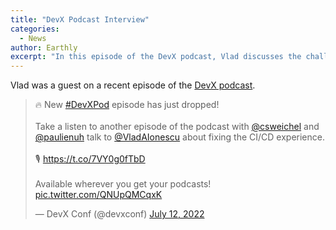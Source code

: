 ```yaml
---
title: "DevX Podcast Interview"
categories:
  - News
author: Earthly
excerpt: "In this episode of the DevX podcast, Vlad discusses the challenges of the CI/CD experience and shares insights on how to fix them. If you're interested in improving your development workflow, this conversation is a must-listen!"
---
```


Vlad was a guest on a recent episode of the [DevX podcast](https://www.buzzsprout.com/1895030/10907567).

<blockquote class="twitter-tweet"><p lang="en" dir="ltr">🔥 New <a href="https://twitter.com/hashtag/DevXPod?src=hash&amp;ref_src=twsrc%5Etfw">#DevXPod</a> episode has just dropped!<br><br>Take a listen to another episode of the podcast with <a href="https://twitter.com/csweichel?ref_src=twsrc%5Etfw">@csweichel</a> and <a href="https://twitter.com/paulienuh?ref_src=twsrc%5Etfw">@paulienuh</a> talk to <a href="https://twitter.com/VladAIonescu?ref_src=twsrc%5Etfw">@VladAIonescu</a> about fixing the CI/CD experience.<br><br>🎙 <a href="https://t.co/7VY0g0fTbD">https://t.co/7VY0g0fTbD</a><br><br>Available wherever you get your podcasts! <a href="https://t.co/QNUpQMCqxK">pic.twitter.com/QNUpQMCqxK</a></p>&mdash; DevX Conf (@devxconf) <a href="https://twitter.com/devxconf/status/1546856966957441027?ref_src=twsrc%5Etfw">July 12, 2022</a></blockquote> <script async src="https://platform.twitter.com/widgets.js" charset="utf-8"></script>
